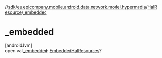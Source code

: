 //[sdk](../../../index.md)/[eu.epicompany.mobile.android.data.network.model.hypermedia](../index.md)/[HalResource](index.md)/[_embedded](_embedded.md)

# _embedded

[androidJvm]\
open val [_embedded](_embedded.md): [EmbeddedHalResources](../-embedded-hal-resources/index.md)?
